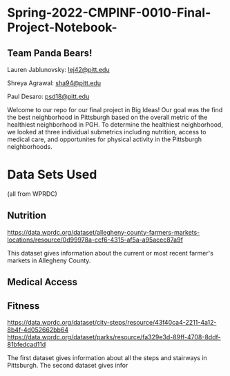 # Spring-2022-CMPINF-0010-Final-Project-Notebook-
## Team Panda Bears!
Lauren Jablunovsky: lej42@pitt.edu

Shreya Agrawal: sha94@pitt.edu

Paul Desaro: psd18@pitt.edu

Welcome to our repo for our final project in Big Ideas! Our goal was the find the best neighborhood in Pittsburgh based on the overall metric of the healthiest neighborhood in PGH. To determine the healthiest neighborhood, we looked at three individual submetrics including nutrition, access to medical care, and opportunites for physical activity in the Pittsburgh neighborhoods.

# Data Sets Used
(all from WPRDC)

## Nutrition
https://data.wprdc.org/dataset/allegheny-county-farmers-markets-locations/resource/0d99978a-ccf6-4315-af5a-a95acec87a9f

This dataset gives information about the current or most recent farmer's markets in Allegheny County.

## Medical Access

## Fitness
https://data.wprdc.org/dataset/city-steps/resource/43f40ca4-2211-4a12-8b4f-4d052662bb64
https://data.wprdc.org/dataset/parks/resource/fa329e3d-89ff-4708-8ddf-81bfedcad11d

The first dataset gives information about all the steps and stairways in Pittsburgh. The second dataset gives infor

